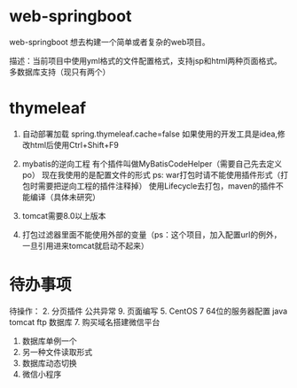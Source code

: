 # web-springboot
web-springboot
想去构建一个简单或者复杂的web项目。

描述：当前项目中使用yml格式的文件配置格式，支持jsp和html两种页面格式。
多数据库支持（现只有两个）

# thymeleaf
1. 自动部署加载
spring.thymeleaf.cache=false
如果使用的开发工具是idea,修改html后使用Ctrl+Shift+F9

2. mybatis的逆向工程
有个插件叫做MyBatisCodeHelper（需要自己先去定义po）
现在我使用的是配置文件的形式
ps: war打包时请不能使用插件形式（打包时需要把逆向工程的插件注释掉）
使用Lifecycle去打包，maven的插件不能编译（具体未研究）
3. tomcat需要8.0以上版本

4. 打包过滤器里面不能使用外部的变量（ps：这个项目，加入配置url的例外，一旦引用进来tomcat就启动不起来）

# 待办事项
待操作：
2. 分页插件 公共异常
9. 页面编写
5. CentOS 7 64位的服务器配置 java tomcat ftp 数据库
7. 购买域名搭建微信平台

1. 数据库单例一个
3. 另一种文件读取形式
4. 数据库动态切换
8. 微信小程序